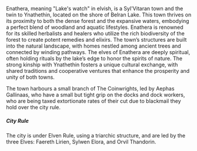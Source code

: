 Enathera, meaning "Lake's watch" in elvish, is a Syl'Vitaran town and the twin to Ynathethin, located on the shore of 
Belran Lake. This town thrives on its proximity to both the dense forest and the expansive 
waters, embodying a perfect blend of woodland and aquatic lifestyles. Enathera is renowned for 
its skilled herbalists and healers who utilize the rich biodiversity of the forest to create 
potent remedies and elixirs. The town’s structures are built into the natural landscape, with 
homes nestled among ancient trees and connected by winding pathways. The elves of Enathera are 
deeply spiritual, often holding rituals by the lake’s edge to honor the spirits of nature. The 
strong kinship with Ynathethin fosters a unique cultural exchange, with shared traditions and 
cooperative ventures that enhance the prosperity and unity of both towns.

The town harbours a small branch of The Coinwrights, led by Aephas Gallinaas, who have a small but tight grip on the docks and dock workers, who are being taxed extortionate rates of their cut due to blackmail they hold over the city rule.

##### City Rule
The city is under Elven Rule, using a triarchic structure, and are led by the three Elves: Faereth Lirien, Sylwen Elora, and Orvil Thandorin.
